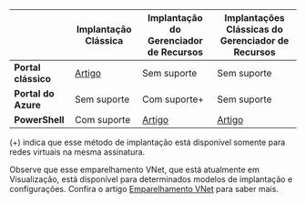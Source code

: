 | | **Implantação Clássica** | **Implantação do Gerenciador de Recursos** | **Implantações Clássicas do Gerenciador de Recursos** |
|----------------------------------------|-------------|----------------------|---------------------------------|
| **Portal clássico** | [Artigo](../articles/vpn-gateway/virtual-networks-configure-vnet-to-vnet-connection.md) | Sem suporte | Sem suporte |
| **Portal do Azure** | Sem suporte | Com suporte+ | Sem suporte |
| **PowerShell** | Com suporte | [Artigo](../articles/vpn-gateway/vpn-gateway-vnet-vnet-rm-ps.md) | [Artigo](../articles/virtual-network/virtual-networks-arm-asm-s2s.md)

(+) indica que esse método de implantação está disponível somente para redes virtuais na mesma assinatura.

Observe que esse emparelhamento VNet, que está atualmente em Visualização, está disponível para determinados modelos de implantação e configurações. Confira o artigo [Emparelhamento VNet](../articles/virtual-network/virtual-network-peering-overview.md) para saber mais.

<!---HONumber=AcomDC_0803_2016-->
